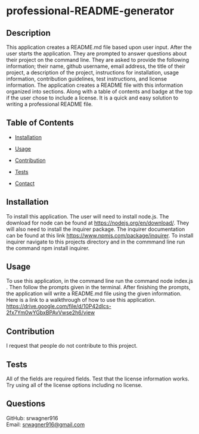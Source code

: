 # professional-README-generator

## Description
This application creates a README.md file based upon user input.   After the user starts the application.  They are prompted to answer questions about their project on the command line.  They are asked to provide the following information; their name, github username, email address, the title of their project, a description of the project, instructions for installation, usage information, contribution guidelines, test instructions, and license information.  The application creates a README file with this information organized into sections.  Along with a table of contents and badge at the top if the user chose to include a license.  It is a quick and easy solution to writing a professional README file.
## Table of Contents
  * [Installation](#Installation)
  * [Usage](#Usage)
  * [Contribution](#Contribution)
  * [Tests](#Tests)
  
  * [Contact](##Questions)
## Installation
To install this application.  The user will need to install node.js.  The download for node can be found at https://nodejs.org/en/download/.  They will also need to install the inquirer package.  The inquirer documentation can be found at this link https://www.npmjs.com/package/inquirer.  To install inquirer navigate to this projects directory and in the commmand line run the command npm install inquirer.
## Usage
To use this application, in the command line run the command node index.js . Then follow the prompts given in the terminal.  After finishing the prompts, the application will write a README.md file using the given information.<br>
Here is a link to a walkthrough of how to use this application.  <br>
https://drive.google.com/file/d/10P42dIcs-2fx7Ym0wYGbxBPAvVwse2h6/view
## Contribution
I request that people do not contribute to this project.
## Tests
All of the fields are required fields.  Test that the license information works.  Try using all of the license options including no license.

## Questions
GitHub: srwagner916<br>
Email: <srwagner916@gmail.com>
